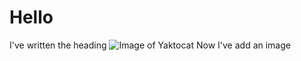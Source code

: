  # Hello
 I've written the heading
![Image of Yaktocat](https://octodex.github.com/images/yaktocat.png)
Now I've add an image
